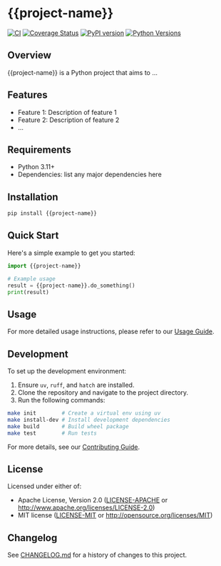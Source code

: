 # {{project-name}}

[![CI](https://github.com/{{cookiecutter.github_username}}/{{project-name}}/workflows/CI/badge.svg)](https://github.com/{{cookiecutter.github_username}}/{{project-name}}/actions)
[![Coverage Status](https://coveralls.io/repos/github/{{cookiecutter.github_username}}/{{project-name}}/badge.svg?branch=main)](https://coveralls.io/github/{{cookiecutter.github_username}}/{{project-name}}?branch=main)
[![PyPI version](https://badge.fury.io/py/{{project-name}}.svg)](https://badge.fury.io/py/{{project-name}})
[![Python Versions](https://img.shields.io/pypi/pyversions/{{project-name}}.svg)](https://pypi.org/project/{{project-name}}/)

## Overview

{{project-name}} is a Python project that aims to ...

## Features

- Feature 1: Description of feature 1
- Feature 2: Description of feature 2
- ...

## Requirements

- Python 3.11+
- Dependencies: list any major dependencies here

## Installation

```bash
pip install {{project-name}}
```

## Quick Start

Here's a simple example to get you started:

```python
import {{project-name}}

# Example usage
result = {{project-name}}.do_something()
print(result)
```

## Usage

For more detailed usage instructions, please refer to our [Usage Guide](docs/usage.md).

## Development

To set up the development environment:

1. Ensure `uv`, `ruff`, and `hatch` are installed.
2. Clone the repository and navigate to the project directory.
3. Run the following commands:

```bash
make init        # Create a virtual env using uv
make install-dev # Install development dependencies
make build       # Build wheel package
make test        # Run tests
```

For more details, see our [Contributing Guide](CONTRIBUTING.md).

## License

Licensed under either of:
- Apache License, Version 2.0 ([LICENSE-APACHE](LICENSE-APACHE) or http://www.apache.org/licenses/LICENSE-2.0)
- MIT license ([LICENSE-MIT](LICENSE-MIT) or http://opensource.org/licenses/MIT)

## Changelog

See [CHANGELOG.md](CHANGELOG.md) for a history of changes to this project.

